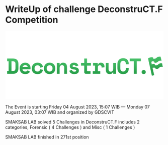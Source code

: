 # WriteUp of challenge DeconstruCT.F Competition

<img src=DeconstruCT.F.png>

<p> The Event is starting Friday 04 August 2023, 15:07 WIB — Monday 07 August 2023, 03:07 WIB and organized by GDSCVIT </p>

<p> SMAKSAB LAB solved 5 Challenges in DeconstruCT.F includes 2 categories, Forensic ( 4 Challenges ) and Misc ( 1 Challenges ) </p>
<p> SMAKSAB LAB finished in 271st position </p>

